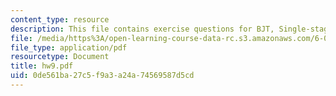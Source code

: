 ```yaml
---
content_type: resource
description: This file contains exercise questions for BJT, Single-stage amplifiers.
file: /media/https%3A/open-learning-course-data-rc.s3.amazonaws.com/6-012-microelectronic-devices-and-circuits-fall-2005/0de561ba27c5f9a3a24a74569587d5cd_hw9.pdf
file_type: application/pdf
resourcetype: Document
title: hw9.pdf
uid: 0de561ba-27c5-f9a3-a24a-74569587d5cd
---
```

